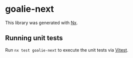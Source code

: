 # goalie-next

This library was generated with [Nx](https://nx.dev).

## Running unit tests

Run `nx test goalie-next` to execute the unit tests via [Vitest](https://vitest.dev/).
